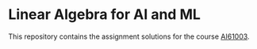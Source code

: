 # Linear Algebra for AI and ML 

This repository contains the assignment solutions for the course [AI61003](http://www.ai.iitkgp.ac.in/Courses/course/?Subject_ID=AI61003&year=2021&semester=AUTUMN).
